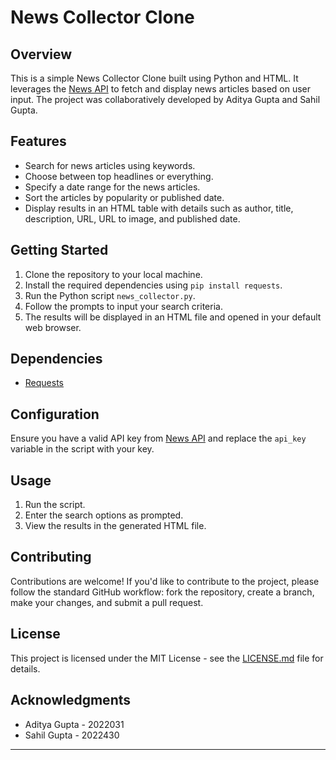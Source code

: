 # News Collector Clone

## Overview
This is a simple News Collector Clone built using Python and HTML. It leverages the [News API](https://newsapi.org/) to fetch and display news articles based on user input. The project was collaboratively developed by Aditya Gupta and Sahil Gupta.

## Features
- Search for news articles using keywords.
- Choose between top headlines or everything.
- Specify a date range for the news articles.
- Sort the articles by popularity or published date.
- Display results in an HTML table with details such as author, title, description, URL, URL to image, and published date.

## Getting Started
1. Clone the repository to your local machine.
2. Install the required dependencies using `pip install requests`.
3. Run the Python script `news_collector.py`.
4. Follow the prompts to input your search criteria.
5. The results will be displayed in an HTML file and opened in your default web browser.

## Dependencies
- [Requests](https://docs.python-requests.org/en/master/)

## Configuration
Ensure you have a valid API key from [News API](https://newsapi.org/) and replace the `api_key` variable in the script with your key.

## Usage
1. Run the script.
2. Enter the search options as prompted.
3. View the results in the generated HTML file.

## Contributing
Contributions are welcome! If you'd like to contribute to the project, please follow the standard GitHub workflow: fork the repository, create a branch, make your changes, and submit a pull request.

## License
This project is licensed under the MIT License - see the [LICENSE.md](LICENSE.md) file for details.

## Acknowledgments
- Aditya Gupta - 2022031
- Sahil Gupta - 2022430

---
